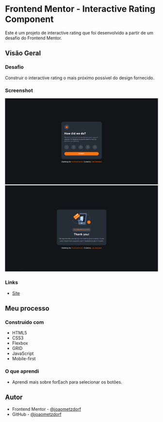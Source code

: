 # Frontend Mentor - Interactive Rating Component

Este é um projeto de interactive rating que foi desenvolvido a partir de um desafio do Frontend Mentor.

## Visão Geral

### Desafio

Construir o interactive rating o mais próximo possível do design fornecido.

### Screenshot

![](./interactive-rating-1.png)
![](./interactive-rating-2.png)

### Links

- [Site](https://interactive-rating-ebon.vercel.app/)  

## Meu processo

### Construído com

- HTML5
- CSS3
- Flexbox
- GRID
- JavaScript
- Mobile-first

### O que aprendi

- Aprendi mais sobre forEach para selecionar os botões.

## Autor

- Frontend Mentor - [@joaometzdorf](https://www.frontendmentor.io/profile/joaometzdorf)
- GitHub - [@joaometzdorf](https://www.github.com/joaometzdorf)
